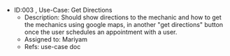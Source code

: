 * ID:003 , Use-Case: Get Directions
    * Description: Should show directions to the mechanic and how to get the mechanics using google maps, in another 
    "get directions" button once the user schedules an appointment with a user.
    * Assigned to: Mariyam
    * Refs: use-case doc
